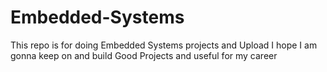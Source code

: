 # Embedded-Systems
This repo is for doing Embedded Systems projects and Upload I hope I am gonna keep on and build Good Projects and useful for my career
